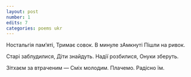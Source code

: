 ```yaml
---
layout: post
number: 1
edits: 7
categories: poems ukr
---
```


Ностальгія пам’яті,
Тримає совок.
В минуле зАмкнуті
Пішли на ривок.

Старі заблудилися,
Діти знайдуть.
Надії розбилися,
Онуки зберуть.

Зітхаєм за втраченим —
Сміх молодим.
Плачемо.
Радісно їм.
